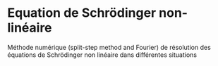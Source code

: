 # Equation de Schrödinger non-linéaire
Méthode numérique (split-step method and Fourier) de résolution des équations de Schrödinger non linéaire dans différentes situations
